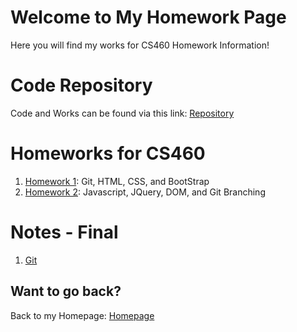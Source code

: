 # Welcome to My Homework Page

Here you will find my works for CS460 Homework Information!

# Code Repository
Code and Works can be found via this link: [Repository](https://github.com/avickers17/avickers17.github.io)

# Homeworks for CS460
1. [Homework 1](https://avickers17.github.io/CS460/HW1): Git, HTML, CSS, and BootStrap
1. [Homework 2](https://avickers17.github.io/CS460/HW1): Javascript, JQuery, DOM, and Git Branching

# Notes - Final
1. [Git]()

## Want to go back?
Back to my Homepage: [Homepage](https://avickers17.github.io)
